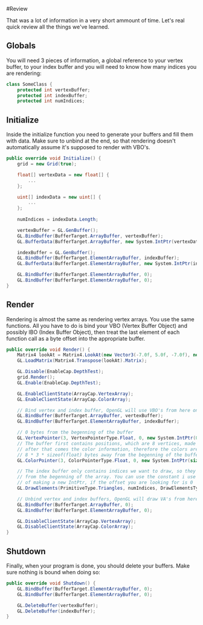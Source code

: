 #Review

That was a lot of information in a very short ammount of time. Let's real quick review all the things we've learned.

## Globals

You will need 3 pieces of information, a global reference to your vertex buffer, to your index buffer and you will need to know how many indices you are rendering:

```cs
class SomeClass {
    protected int vertexBuffer;
    protected int indexBuffer;
    protected int numIndices;
```

## Initialize

Inside the initialize function you need to generate your buffers and fill them with data. Make sure to unbind at the end, so that rendering doesn't automatically assume it's supposed to render with VBO's.

```cs
public override void Initialize() {
    grid = new Grid(true);

    float[] vertexData = new float[] {
        ...
    };

    uint[] indexData = new uint[] {
        ...
    };
    
    numIndices = indexData.Length;

    vertexBuffer = GL.GenBuffer();
    GL.BindBuffer(BufferTarget.ArrayBuffer, vertexBuffer);
    GL.BufferData(BufferTarget.ArrayBuffer, new System.IntPtr(vertexData.Length * sizeof(float)), vertexData, BufferUsageHint.DynamicDraw);

    indexBuffer = GL.GenBuffer();
    GL.BindBuffer(BufferTarget.ElementArrayBuffer, indexBuffer);
    GL.BufferData(BufferTarget.ElementArrayBuffer, new System.IntPtr(indexData.Length * sizeof(uint)), indexData, BufferUsageHint.StaticDraw);

    GL.BindBuffer(BufferTarget.ElementArrayBuffer, 0);
    GL.BindBuffer(BufferTarget.ElementArrayBuffer, 0);
}
```

## Render

Rendering is almost the same as rendering vertex arrays. You use the same functions. All you have to do is bind your VBO (Vertex Buffer Object) and possibly IBO (Index Buffer Object), then treat the last element of each function call as a byte offset into the appropriate buffer.

```cs
public override void Render() {
    Matrix4 lookAt = Matrix4.LookAt(new Vector3(-7.0f, 5.0f, -7.0f), new Vector3(0.0f, 0.0f, 0.0f), new Vector3(0.0f, 1.0f, 0.0f));
    GL.LoadMatrix(Matrix4.Transpose(lookAt).Matrix);

    GL.Disable(EnableCap.DepthTest);
    grid.Render();
    GL.Enable(EnableCap.DepthTest);

    GL.EnableClientState(ArrayCap.VertexArray);
    GL.EnableClientState(ArrayCap.ColorArray);

    // Bind vertex and index buffer, OpenGL will use VBO's from here on out
    GL.BindBuffer(BufferTarget.ArrayBuffer, vertexBuffer);
    GL.BindBuffer(BufferTarget.ElementArrayBuffer, indexBuffer);

    // 0 bytes from the begenning of the buffer
    GL.VertexPointer(3, VertexPointerType.Float, 0, new System.IntPtr(0));
    // The buffer first contains positions, which are 8 vertices, made up of 3 floats each.
    // after that comes the color information, therefore the colors are:
    // 8 * 3 * sizeof(float) bytes away from the begenning of the buffer
    GL.ColorPointer(3, ColorPointerType.Float, 0, new System.IntPtr(sizeof(float) * 8 * 3));

    // The index buffer only contains indices we want to draw, so they are 0 bytes
    // from the begenning of the array. You can use the constant i use here instead
    // of making a new IntPtr, if the offset you are looking for is 0
    GL.DrawElements(PrimitiveType.Triangles, numIndices, DrawElementsType.UnsignedInt, System.IntPtr.Zero);

    // Unbind vertex and index buffers, OpenGL will draw VA's from here on out
    GL.BindBuffer(BufferTarget.ArrayBuffer, 0);
    GL.BindBuffer(BufferTarget.ElementArrayBuffer, 0);

    GL.DisableClientState(ArrayCap.VertexArray);
    GL.DisableClientState(ArrayCap.ColorArray);
}
```

## Shutdown

Finally, when your program is done, you should delete your buffers. Make sure nothing is bound when doing so:

```cs
public override void Shutdown() {
    GL.BindBuffer(BufferTarget.ElementArrayBuffer, 0);
    GL.BindBuffer(BufferTarget.ElementArrayBuffer, 0);

    GL.DeleteBuffer(vertexBuffer);
    GL.DeleteBuffer(indexBuffer);
}
```